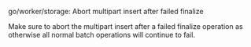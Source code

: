 go/worker/storage: Abort multipart insert after failed finalize

Make sure to abort the multipart insert after a failed finalize operation as
otherwise all normal batch operations will continue to fail.
